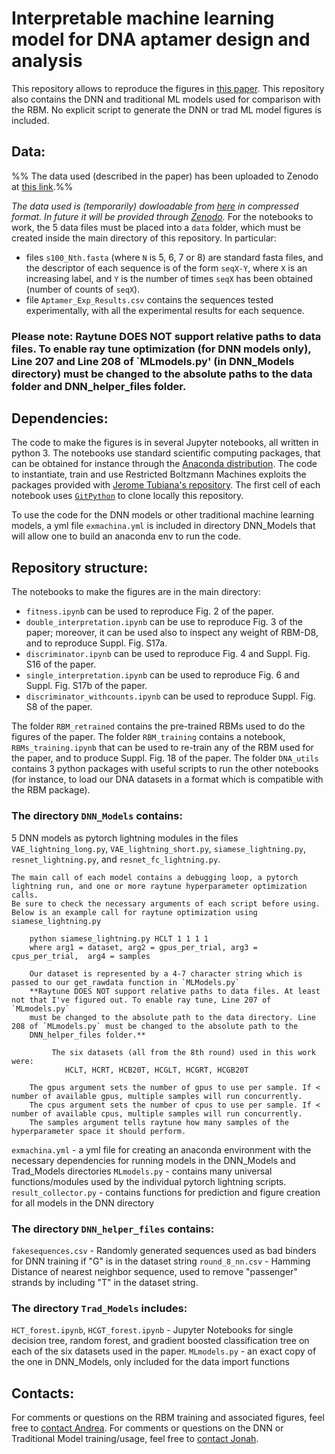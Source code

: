 # Interpretable machine learning model for DNA aptamer design and analysis

This repository allows to reproduce the figures in [this paper](add_link_paper).
This repository also contains the DNN and traditional ML models used for comparison with the RBM. No explicit script to generate the DNN or trad ML model figures is included.

## Data:
%% The data used (described in the paper) has been uploaded to Zenodo at [this link](add_link_data).%%

*The data used is (temporarily) dowloadable from [here](https://web.cubbit.io/link/#a3ba49a1-3ecc-46cc-a61d-aa7e96bf6a05) in compressed format. In future it will be provided through [Zenodo](https://zenodo.org/).*
For the notebooks to work, the 5 data files must be placed into a `data` folder, which must be created inside the main directory of this repository.
In particular:
- files `s100_Nth.fasta` (where `N` is 5, 6, 7 or 8) are standard fasta files, and the descriptor of each sequence is of the form `seqX-Y`, where `X` is an increasing label, and `Y` is the number of times `seqX` has been obtained (number of counts of `seqX`).
- file `Aptamer_Exp_Results.csv` contains the sequences tested experimentally, with all the experimental results for each sequence.

### Please note: **Raytune DOES NOT support relative paths to data files. To enable ray tune optimization (for DNN models only), Line 207 and Line 208 of `MLmodels.py' (in DNN_Models directory) must be changed to the absolute paths to the data folder and DNN_helper_files folder.**


## Dependencies:
The code to make the figures is in several Jupyter notebooks, all written in python 3. The notebooks use standard scientific computing packages, that can be obtained for instance through the [Anaconda distribution](https://www.anaconda.com/products/individual).
The code to instantiate, train and use Restricted Boltzmann Machines exploits the packages provided with [Jerome Tubiana's repository](https://github.com/jertubiana/PGM). The first cell of each notebook uses [`GitPython`](https://github.com/gitpython-developers/GitPython) to clone locally this repository.

To use the code for the DNN models or other traditional machine learning models, a yml file `exmachina.yml` is included in directory DNN_Models that will allow one to build an anaconda env to run the code.
## Repository structure:
The notebooks to make the figures are in the main directory:
- `fitness.ipynb` can be used to reproduce Fig. 2 of the paper.
- `double_interpretation.ipynb` can be use to reproduce Fig. 3 of the paper; moreover, it can be used also to inspect any weight of RBM-D8, and to reproduce Suppl. Fig. S17a.
- `discriminator.ipynb` can  be used to reproduce Fig. 4 and Suppl. Fig. S16 of the paper.
- `single_interpretation.ipynb` can be used to reproduce Fig. 6 and Suppl. Fig. S17b of the paper.
- `discriminator_withcounts.ipynb` can  be used to reproduce Suppl. Fig. S8 of the paper.

The folder `RBM_retrained` contains the pre-trained RBMs used to do the figures of the paper.
The folder `RBM_training` contains a notebook, `RBMs_training.ipynb` that can be used to re-train any of the RBM used for the paper, and to produce Suppl. Fig. 18 of the paper.
The folder `DNA_utils` contains 3 python packages with useful scripts to run the other notebooks (for instance, to load our DNA datasets in a format which is compatible with the RBM package).

### The directory `DNN_Models` contains:

5 DNN models as pytorch lightning modules in the files `VAE_lightning_long.py`, `VAE_lightning_short.py`, `siamese_lightning.py`, `resnet_lightning.py`, and `resnet_fc_lightning.py`.

    The main call of each model contains a debugging loop, a pytorch lightning run, and one or more raytune hyperparameter optimization calls.
    Be sure to check the necessary arguments of each script before using. Below is an example call for raytune optimization using siamese_lightning.py

        python siamese_lightning.py HCLT 1 1 1 1
        where arg1 = dataset, arg2 = gpus_per_trial, arg3 = cpus_per_trial,  arg4 = samples

        Our dataset is represented by a 4-7 character string which is passed to our get_rawdata function in `MLModels.py`
        **Raytune DOES NOT support relative paths to data files. At least not that I've figured out. To enable ray tune, Line 207 of `MLmodels.py`
        must be changed to the absolute path to the data directory. Line 208 of `MLmodels.py` must be changed to the absolute path to the
        DNN_helper_files folder.**

             The six datasets (all from the 8th round) used in this work were:
                HCLT, HCRT, HCB20T, HCGLT, HCGRT, HCGB20T

        The gpus argument sets the number of gpus to use per sample. If < number of available gpus, multiple samples will run concurrently.
        The cpus argument sets the number of cpus to use per sample. If < number of available cpus, multiple samples will run concurrently.
        The samples argument tells raytune how many samples of the hyperparameter space it should perform.

`exmachina.yml` - a yml file for creating an anaconda environment with the necessary dependencies for running models in the DNN_Models and Trad_Models directories
`MLmodels.py` - contains many universal functions/modules used by the individual pytorch lightning scripts.
`result_collector.py` - contains functions for prediction and figure creation for all models in the DNN directory

### The directory `DNN_helper_files` contains:

`fakesequences.csv` - Randomly generated sequences used as bad binders for DNN training if "G" is in the dataset string
`round_8_nn.csv` - Hamming Distance of nearest neighbor sequence, used to remove "passenger" strands by including "T" in the dataset string.

### The directory `Trad_Models` includes:

`HCT_forest.ipynb`, `HCGT_forest.ipynb` - Jupyter Notebooks for single decision tree, random forest, and gradient boosted classification tree on each of the six datasets used in the paper.
`MLmodels.py` - an exact copy of the one in DNN_Models, only included for the data import functions

## Contacts:
For comments or questions on the RBM training and associated figures, feel free to [contact Andrea](mailto:andrea.dgioacchino@gmail.com).
For comments or questions on the DNN or Traditional Model training/usage, feel free to [contact Jonah](mailto:jprocyk@asu.edu).
